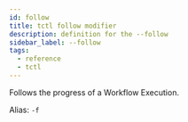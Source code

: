 ```yaml
---
id: follow
title: tctl follow modifier
description: definition for the --follow
sidebar_label: --follow
tags:
  - reference
  - tctl
---
```


Follows the progress of a Workflow Execution.

Alias: `-f`
